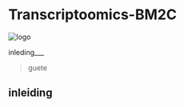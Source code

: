 # Transcriptoomics-BM2C
![logo]([https://github.githubassets.com/images/modules/logos_page/GitHub-Mark.png](https://alpine-biomedical.ch/wp-content/uploads/rheumatoide-arthritis-1440x810.jpg))




inleding___

>guete
>

## inleiding

